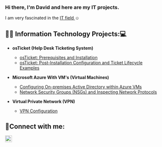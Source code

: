 ### Hi there, I'm David and here are my IT projects.
 I am very fascinated in the <a href="https://linkedin.com/in/david-phan-301226297">IT field  </a>☺</h1> 

<h2>👨‍💻 Information Technology Projects:💻</h2>

- <b>osTicket (Help Desk Ticketing System)</b>
  - [osTicket: Prerequisites and Installation](https://github.com/DPhan817/osticket-prereqs)
  - [osTicket: Post-Installation Configuration and Ticket Lifecycle Examples ](https://github.com/DPhan817/post-install-config)
  
- <b>Microsoft Azure With VM's (Virtual Machines)</b>
  - [Configuring On-premises Active Directory within Azure VMs](https://github.com/DPhan817/configure-ad-)
  - [Network Security Groups (NSGs) and Inspecting Network Protocols](https://github.com/DPhan817/azure-network-protocols)
 
- <b>Virtual Private Network (VPN)</b>
  - [VPN Configuration](https://github.com/DPhan817/VPN-Configuration-)

<h2>🤳Connect with me:</h2>


[<img align="left" alt="Josh | LinkedIn" width="22px" src="https://cdn.jsdelivr.net/npm/simple-icons@v3/icons/linkedin.svg" />][linkedin]



[linkedin]: https://linkedin.com/in/david-phan-301226297




<!--
**DPhan817/DPhan817** is a ✨ _special_ ✨ repository because its `README.md` (this file) appears on your GitHub profile.

Here are some ideas to get you started:

- 🔭 I’m currently working on ...
- 🌱 I’m currently learning ...
- 👯 I’m looking to collaborate on ...
- 🤔 I’m looking for help with ...
- 💬 Ask me about ...
- 📫 How to reach me: ...
- 😄 Pronouns: ...
- ⚡ Fun fact: ...
-->
